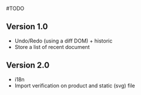 #TODO

## Version 1.0

* Undo/Redo (using a diff DOM) + historic
* Store a list of recent document

## Version 2.0

* i18n
* Import verification on product and static (svg) file
